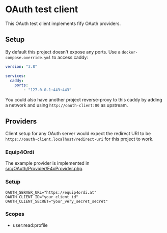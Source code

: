 # OAuth test client

This OAuth test client implements fify OAuth providers.

## Setup

By default this project doesn't expose any ports. Use a
`docker-compose.override.yml` to access caddy:

```yaml
version: "3.8"

services:
  caddy:
    ports:
        - "127.0.0.1:443:443"
```

You could also have another project reverse-proxy to this caddy by adding a
network and using `http://oauth-client:80` as upstream.


## Providers

Client setup for any OAuth server would expect the redirect URI to be
`https://oauth-client.localhost/redirect-uri` for this project to work.

### Equip4Ordi

The example provider is implemented in
[src/OAuth/Provider/E4oProvider.php](src/OAuth/Provider/E4oProvider.php).

### Setup
```dotenv
OAUTH_SERVER_URL="https://equip4ordi.at"
OAUTH_CLIENT_ID="your_client_id"
OAUTH_CLIENT_SECRET="your_very_secret_secret"
```

### Scopes

- user:read:profile
